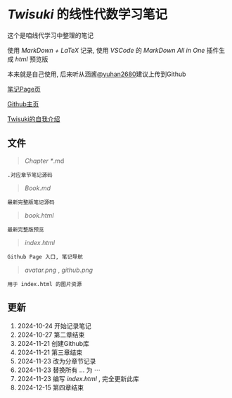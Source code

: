 # _Twisuki_ 的线性代数学习笔记

这个是咱线代学习中整理的笔记

使用 _MarkDown + LaTeX_ 记录, 使用 _VSCode_ 的 _MarkDown All in One_ 插件生成 _html_ 预览版

本来就是自己使用, 后来听从涵酱[@yuhan2680](https://github.com/yuhan2680)建议上传到Github

[笔记Page页](https://twisuki.github.io/Notes-on-Linear-Algebra)

[Github主页](https://github.com/Twisuki)

[Twisuki的自我介绍](https://twisuki.github.io)

## 文件

> _Chapter *_.md

    .对应章节笔记源码

> _Book.md_

    最新完整版笔记源码

> _book.html_

    最新完整版预览

> _index.html_

    Github Page 入口, 笔记导航

> _avatar.png_ , _github.png_

    用于 index.html 的图片资源

## 更新

1. 2024-10-24 开始记录笔记
2. 2024-10-27 第二章结束
3. 2024-11-21 创建Github库
4. 2024-11-21 第三章结束
5. 2024-11-23 改为分章节记录
6. 2024-11-23 替换所有 $\dots$ 为 $\cdots$
7. 2024-11-23 编写 _index.html_ , 完全更新此库
8. 2024-12-15 第四章结束
